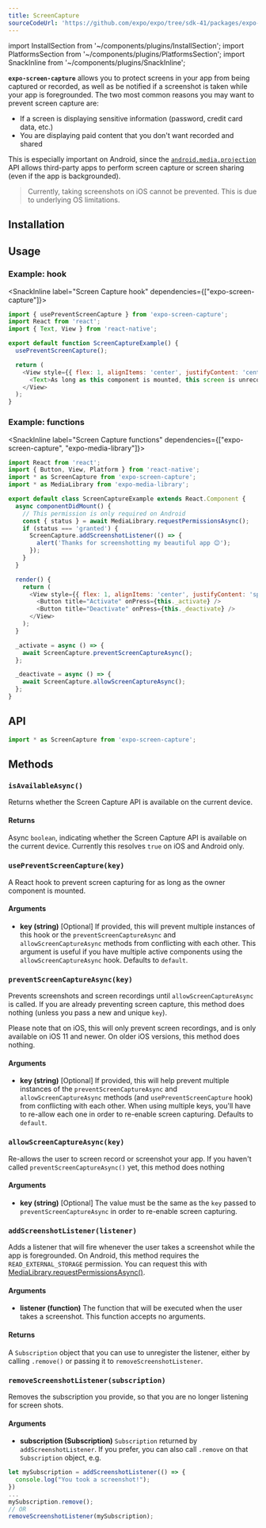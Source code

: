 ```yaml
---
title: ScreenCapture
sourceCodeUrl: 'https://github.com/expo/expo/tree/sdk-41/packages/expo-screen-capture'
---
```


import InstallSection from '~/components/plugins/InstallSection';
import PlatformsSection from '~/components/plugins/PlatformsSection';
import SnackInline from '~/components/plugins/SnackInline';

**`expo-screen-capture`** allows you to protect screens in your app from being captured or recorded, as well as be notified if a screenshot is taken while your app is foregrounded. The two most common reasons you may want to prevent screen capture are:

- If a screen is displaying sensitive information (password, credit card data, etc.)
- You are displaying paid content that you don't want recorded and shared

This is especially important on Android, since the [`android.media.projection`](https://developer.android.com/about/versions/android-5.0.html#ScreenCapture) API allows third-party apps to perform screen capture or screen sharing (even if the app is backgrounded).

> Currently, taking screenshots on iOS cannot be prevented. This is due to underlying OS limitations.

<PlatformsSection android emulator ios simulator />

## Installation

<InstallSection packageName="expo-screen-capture" />

## Usage

### Example: hook

<SnackInline label="Screen Capture hook" dependencies={["expo-screen-capture"]}>

```javascript
import { usePreventScreenCapture } from 'expo-screen-capture';
import React from 'react';
import { Text, View } from 'react-native';

export default function ScreenCaptureExample() {
  usePreventScreenCapture();

  return (
    <View style={{ flex: 1, alignItems: 'center', justifyContent: 'center' }}>
      <Text>As long as this component is mounted, this screen is unrecordable!</Text>
    </View>
  );
}
```

</SnackInline>

### Example: functions

<SnackInline label="Screen Capture functions" dependencies={["expo-screen-capture", "expo-media-library"]}>

```js
import React from 'react';
import { Button, View, Platform } from 'react-native';
import * as ScreenCapture from 'expo-screen-capture';
import * as MediaLibrary from 'expo-media-library';

export default class ScreenCaptureExample extends React.Component {
  async componentDidMount() {
    // This permission is only required on Android
    const { status } = await MediaLibrary.requestPermissionsAsync();
    if (status === 'granted') {
      ScreenCapture.addScreenshotListener(() => {
        alert('Thanks for screenshotting my beautiful app 😊');
      });
    }
  }

  render() {
    return (
      <View style={{ flex: 1, alignItems: 'center', justifyContent: 'space-around' }}>
        <Button title="Activate" onPress={this._activate} />
        <Button title="Deactivate" onPress={this._deactivate} />
      </View>
    );
  }

  _activate = async () => {
    await ScreenCapture.preventScreenCaptureAsync();
  };

  _deactivate = async () => {
    await ScreenCapture.allowScreenCaptureAsync();
  };
}
```

</SnackInline>

## API

```js
import * as ScreenCapture from 'expo-screen-capture';
```

## Methods

### `isAvailableAsync()`

Returns whether the Screen Capture API is available on the current device.

#### Returns

Async `boolean`, indicating whether the Screen Capture API is available on the current device. Currently this resolves `true` on iOS and Android only.

### `usePreventScreenCapture(key)`

A React hook to prevent screen capturing for as long as the owner component is mounted.

#### Arguments

- **key (string)** [Optional] If provided, this will prevent multiple instances of this hook or the `preventScreenCaptureAsync` and `allowScreenCaptureAsync` methods from conflicting with each other. This argument is useful if you have multiple active components using the `allowScreenCaptureAsync` hook. Defaults to `default`.

### `preventScreenCaptureAsync(key)`

Prevents screenshots and screen recordings until `allowScreenCaptureAsync` is called. If you are already preventing screen capture, this method does nothing (unless you pass a new and unique `key`).

Please note that on iOS, this will only prevent screen recordings, and is only available on iOS 11 and newer. On older iOS versions, this method does nothing.

#### Arguments

- **key (string)** [Optional] If provided, this will help prevent multiple instances of the `preventScreenCaptureAsync` and `allowScreenCaptureAsync` methods (and `usePreventScreenCapture` hook) from conflicting with each other. When using multiple keys, you'll have to re-allow each one in order to re-enable screen capturing. Defaults to `default`.

### `allowScreenCaptureAsync(key)`

Re-allows the user to screen record or screenshot your app. If you haven't called `preventScreenCaptureAsync()` yet, this method does nothing

#### Arguments

- **key (string)** [Optional] The value must be the same as the `key` passed to `preventScreenCaptureAsync` in order to re-enable screen capturing.

### `addScreenshotListener(listener)`

Adds a listener that will fire whenever the user takes a screenshot while the app is foregrounded. On Android, this method requires the `READ_EXTERNAL_STORAGE` permission. You can request this with [MediaLibrary.requestPermissionsAsync()](../media-library.md/#medialibraryrequestpermissionsasync).

#### Arguments

- **listener (function)** The function that will be executed when the user takes a screenshot. This function accepts no arguments.

#### Returns

A `Subscription` object that you can use to unregister the listener, either by calling `.remove()` or passing it to `removeScreenshotListener`.

### `removeScreenshotListener(subscription)`

Removes the subscription you provide, so that you are no longer listening for screen shots.

#### Arguments

- **subscription (Subscription)** `Subscription` returned by `addScreenshotListener`. If you prefer, you can also call `.remove` on that `Subscription` object, e.g.

```js
let mySubscription = addScreenshotListener(() => {
  console.log("You took a screenshot!");
})
...
mySubscription.remove();
// OR
removeScreenshotListener(mySubscription);
```
